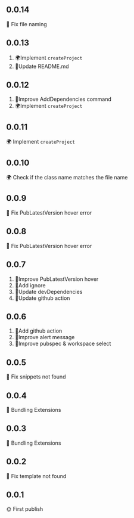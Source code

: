 ## 0.0.14

🔧 Fix file naming

## 0.0.13

1. 🌍Implement `createProject`
2. 📖Update README.md

## 0.0.12

1. 📖Improve AddDependencies command
2. 🌍Implement `createProject`

## 0.0.11

🌍 Implement `createProject`

## 0.0.10

🌍 Check if the class name matches the file name

## 0.0.9

🔧 Fix PubLatestVersion hover error

## 0.0.8

🔧 Fix PubLatestVersion hover error

## 0.0.7

1. 📖Improve PubLatestVersion hover
2. 📖Add ignore
3. 📖Update devDependencies
4. 📖Update github action

## 0.0.6

1. 📖Add github action
2. 📖Improve alert message
3. 📖Improve pubspec & workspace select

## 0.0.5

🔧 Fix snippets not found

## 0.0.4

📖 Bundling Extensions

## 0.0.3

📖 Bundling Extensions

## 0.0.2

🔧 Fix template not found

## 0.0.1

🌞 First publish
